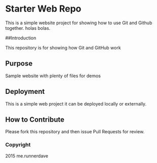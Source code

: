 # Starter Web Repo

This is a simple website project for showing how to use Git and Github together.
holas bolas.

##Introduction

This repository is for showing how Git and GitHub work

## Purpose

Sample website with plenty of files for demos

## Deployment

This is a simple web project it can be deployed locally or externally.

## How to Contribute

Please fork this repository and then issue Pull Requests for review.

### Copyright

2015 me.runnerdave
